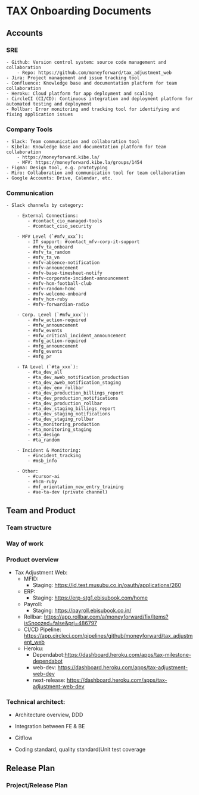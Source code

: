 # TAX Onboarding Documents

## Accounts

### SRE
    - Github: Version control system: source code management and collaboration
        - Repo: https://github.com/moneyforward/tax_adjustment_web
    - Jira: Project management and issue tracking tool
    - Confluence: Knowledge base and documentation platform for team collaboration
    - Heroku: Cloud platform for app deployment and scaling
    - CircleCI (CI/CD): Continuous integration and deployment platform for automated testing and deployment
    - Rollbar: Error monitoring and tracking tool for identifying and fixing application issues
    
### Company Tools
    - Slack: Team communication and collaboration tool
    - Kibela: Knowledge base and documentation platform for team collaboration
        - https://moneyforward.kibe.la/
        - MFV: https://moneyforward.kibe.la/groups/1454
    - Figma: Design tool, e.g. prototyping
    - Miro: Collaboration and communication tool for team collaboration
    - Google Accounts: Drive, Calendar, etc.

### Communication
    - Slack channels by category:
        
        - External Connections:
            - #contact_cio_managed-tools
            - #contact_ciso_security
            
        - MFV Level (`#mfv_xxx`):
            - IT support: #contact_mfv-corp-it-support
            - #mfv_ta_onboard
            - #mfv_ta_random
            - #mfv_ta_vn
            - #mfv-absence-notification
            - #mfv-announcement
            - #mfv-base-timesheet-notify
            - #mfv-corporate-incident-announcement
            - #mfv-hcm-football-club
            - #mfv-random-hcmc
            - #mfv-welcome-onboard
            - #mfv_hcm-ruby
            - #mfv-forwardian-radio
            
        - Corp. Level (`#mfw_xxx`):
            - #mfw_action-required
            - #mfw_announcement
            - #mfw_events
            - #mfw_critical_incident_announcement
            - #mfg_action-required
            - #mfg_announcement
            - #mfg_events
            - #mfg_pr
            
        - TA Level (`#ta_xxx`):
            - #ta_dev_all
            - #ta_dev_aweb_notification_production
            - #ta_dev_aweb_notification_staging
            - #ta_dev_env_rollbar
            - #ta_dev_production_billings_report
            - #ta_dev_production_notifications
            - #ta_dev_production_rollbar
            - #ta_dev_staging_billings_report
            - #ta_dev_staging_notifications
            - #ta_dev_staging_rollbar
            - #ta_monitoring_production
            - #ta_monitoring_staging
            - #ta_design
            - #ta_random
            
        - Incident & Monitoring:
            - #incident_tracking
            - #msb_info
            
        - Other:
            - #cursor-ai
            - #hcm-ruby
            - #mf_orientation_new_entry_training
            - #ae-ta-dev (private channel)

## Team and Product

### Team structure

### Way of work

### Product overview
- Tax Adjustment Web: 
    - MFID: 
        - Staging: https://id.test.musubu.co.in/oauth/applications/260
    - ERP: 
        - Staging: https://erp-stg1.ebisubook.com/home
    - Payroll: 
        - Staging: https://payroll.ebisubook.co.in/
    - Rollbar: https://app.rollbar.com/a/moneyforward/fix/items?isSnoozed=false&prj=486797
    - CI/CD Pipeline: https://app.circleci.com/pipelines/github/moneyforward/tax_adjustment_web
    - Heroku: 
        - Dependabot:https://dashboard.heroku.com/apps/tax-milestone-dependabot
        - web-dev: https://dashboard.heroku.com/apps/tax-adjustment-web-dev
        - next-release: https://dashboard.heroku.com/apps/tax-adjustment-web-dev

### Technical architect:

- Architecture overview, DDD

- Integration between FE & BE

- Gitflow

- Coding standard, quality standard(Unit test coverage

## Release Plan

### Project/Release Plan